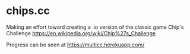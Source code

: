 # chips.cc
Making an effort toward creating a .io version of the classic game Chip's Challenge
https://en.wikipedia.org/wiki/Chip%27s_Challenge

Progress can be seen at https://multicc.herokuapp.com/
